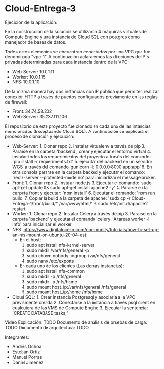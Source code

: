 # Cloud-Entrega-3

Ejecición de la aplicación:

En la construcción de la solución se utilizaron 4 máquinas virtuales de Compute Engine y una instancia de Cloud SQL con postgres como manejador de bases de datos.

Todos estos elementos se encuentran conectados por una VPC que fue denominada "vpc-1". A continuación aclararemos las direciones de IP's privadas determinadas para cada instancia dentro de la VPC:
- Web-Server: 10.0.1.11
- Worker: 10.0.1.15
- NFS: 10.0.1.10

De la misma manera hay dos instancias con IP pública que permiten realizar conexión HTTP a través de puertos configurados previamente en las reglas de firewall:
- Front: 34.74.58.202
- Web-Server: 35.237.111.106

El repositorio de este proyecto fue clonado en cada una de las intancias mencionadas (Exceptuando Cloud SQL). A continuación se explicará el proceso de clonación y ejecución:
- Web-Server: 
      1. Clonar repo
      2. Instalar virtualenv a través de pip
      3. Pararse en la carpeta 'backend', crear y ejecutar el entorno virtual
      4. instalar todos los requerimientos del proyecto a través del comando: 'pip install -r requeriments.txt'
      5. ejecutar del backend en un servidor WGSI a través del comando 'gunicorn -b 0.0.0.0:8000 app:app'
      6. En otra consola pararse en la carpeta backed y ejecutar el comando: 'redis-server --protected-mode no' para iniciarlizar el message broker.
- Front:
      1. Clonar repo
      2. Instalar node.js
      3. Ejecutar el comando: 'sudo apt-get update && sudo apt-get install apache2 -y'
      4. Pararse en la carpeta front y ejecutar: 'npm install'
      6. Ejecutar el comando: 'npm run build'
      7. Copiar la build a la carpeta de apache: 'sudo cp -r Cloud-Entrega-1/front/build/* /var/www/html/'
      9. sudo /etc/init.d/apache2 restart
- Worker: 
      1. Clonar repo
      2. Instalar Celery a través de pip
      3. Pararse en la carpeta 'backend' y ejecutar el comando 'celery -A tareas worker -l info' para inicializar el worker
- NFS (https://www.digitalocean.com/community/tutorials/how-to-set-up-an-nfs-mount-on-ubuntu-20-04-es):
    - En el host: 
        1. sudo apt install nfs-kernel-server
        2. sudo mkdir /var/nfs/general -p
        3. sudo chown nobody:nogroup /var/nfs/general
        4. sudo nano /etc/exports
    - En cada uno de los clientes (Las demás instancias): 
        1. sudo apt install nfs-common
        2. sudo mkdir -p /nfs/general
        3. sudo mkdir -p /nfs/home
        4. sudo mount host_ip:/var/nfs/general /nfs/general
        5. sudo mount host_ip:/home /nfs/home
- Cloud SQL:
      1. Crear instancia Postgresql y asociarla a la VPC previamente creada
      2. Conectarse a la instancia a través psql client en cualquiera de las VMS de Compute Engine
      3. Ejecutar la sentencia: 'CREATE DATABASE tasks;'
   

Video Explicación: TODO
Documento de análisis de pruebas de carga: TODO
Documento de arquitectura: TODO

Integrantes: 

- Andrés Ochoa 
- Esteban Ortiz
- Manuel Porras
- Daniel Jimenez
